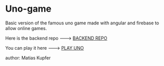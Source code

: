 # Uno-game

Basic version of the famous uno game made with angular and firebase to allow online games.

Here is the backend repo ---> [BACKEND REPO](https://github.com/matiascfgm/uno-game-api)

You can play it here ---> [PLAY UNO](http://projects.matiaskupfer.com/uno-game)

author: Matias Kupfer
